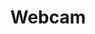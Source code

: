 ---
title: Webcam
tags: ["webcam", "camera", "video-chat", "live-streaming", "video-recording", "online-meetings", "virtual-events"]
icon: webcam
svg: '<svg xmlns="http://www.w3.org/2000/svg" width="24" height="24" fill="none" viewBox="0 0 24 24" stroke-width="1.5" stroke-linecap="round" stroke-linejoin="round" stroke="currentColor"><path d="M12 17.4A7.2 7.2 0 1 0 12 3a7.2 7.2 0 0 0 0 14.4m0 0V21m-4.5 0h9m-1.8-10.8a2.7 2.7 0 1 1-5.4 0 2.7 2.7 0 0 1 5.4 0"/></svg>'
---